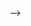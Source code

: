 <!-- # project-urlShortnerGroup50
#Member Name:
#vipul vijayvargiya
#hayat singh
# Thorium GROUP NO. 50

## Scalable URL Shortner Project Requirement

## Phase I

## Overview
URL shortening is used to create shorter aliases for long URLs. We call these shortened aliases “short links.” Users are redirected to the original URL when they hit these short links. Short links save a lot of space when displayed, printed, messaged, or tweeted. Additionally, users are less likely to mistype shorter URLs.

For example, if we shorten the following URL through TinyURL:

```
https://babeljs.io/blog/2020/10/15/7.12.0#class-static-blocks-12079httpsgithubcombabelbabelpull12079-12143httpsgithubcombabelbabelpull12143
```

We would get:

```
https://tinyurl.com/y4ned4ep -->

<!-- The shortened URL is nearly one-fifth the size of the actual URL. -->

<!-- Some of the use cases for URL shortening is to optimise links shared across users, easy tracking of individual links and sometimes hiding the affiliated original URLs.

If you haven’t used tinyurl.com before, please try creating a new shortened URL and spend some time going through the various options their service offers. This will help you have a little context to the problem we solve through this project. -->

<!-- ### Key points -->
<!-- - Create a group database `groupXDatabase`. You can clean the db you previously used and reuse that. -->
<!-- - This time each group should have a *single git branch*. Coordinate amongst yourselves by ensuring every next person pulls the code last pushed by a team mate. You branch will be checked as part of the demo. Branch name should follow the naming convention `project/urlShortnerGroupX` -->
<!-- - Follow the naming conventions exactly as instructed. The backend code will be integrated with the front-end application which means any mismatch in the expected request body will lead to failure in successful integration. -->

<!-- ### Models -->
<!-- - Url Model
```
{ urlCode: { mandatory, unique, lowercase, trim }, longUrl: {mandatory, valid url}, shortUrl: {mandatory, unique} }
``` -->

<!-- ### POST /url/shorten -->
<!-- - Create a short URL for an original url recieved in the request body. -->
<!-- - The baseUrl must be the application's baseUrl. Example if the originalUrl is http://abc.com/user/images/name/2 then the shortened url should be http://localhost:3000/xyz -->
<!-- - Return the shortened unique url. Refer [this](#url-shorten-response) for the response -->
<!-- - Ensure the same response is returned for an original url everytime -->
<!-- - Return HTTP status 400 for an invalid request -->
<!--  -->
<!-- ### GET /:urlCode -->
<!-- - Redirect to the original URL corresponding -->
<!-- - Use a valid HTTP status code meant for a redirection scenario.
- Return a suitable error for a url not found
- Return HTTP status 400 for an invalid request -->

<!-- ## Testing  -->
<!-- - To test these apis create a new collection in Postman named Project 4 Url Shortner -->
<!-- - Each api should have a new request in this collection
- Each request in the collection should be rightly named. Eg  Url shorten, Get Url etc
- Each member of each team should have their tests in running state

## Phase II
<!-- - Use caching while creating the shortened url to minimize db calls. -->
<!-- - Implement what makes sense to you and we will build understanding over the demo discussion.  -->
<!-- - Figure out if you can also use caching while redirecting to the original url from the shortedned url --> -->

<!-- ## Response -->

<!-- ### Successful Response structure
```yaml
{
  status: true,
  data: {

  }
}
```
### Error Response structure
```yaml
{
  status: false,
  message: ""
}
```
## Response samples

### Url shorten response
```yaml
{
  "data": {
    "longUrl": "http://www.abc.com/oneofthelongesturlseverseenbyhumans.com",
    "shortUrl": "http://localhost:3000/ghfgfg",
    "urlCode": "ghfgfg"
  } 
} -->
